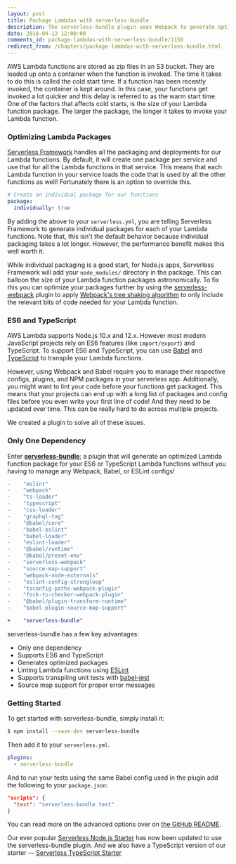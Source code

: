 ```yaml
---
layout: post
title: Package Lambdas with serverless-bundle
description: The serverless-bundle plugin uses Webpack to generate optimized packages for ES6 or TypeScript Lambda functions without having to maintain any Webpack configs or plugins.
date: 2018-04-12 12:00:00
comments_id: package-lambdas-with-serverless-bundle/1150
redirect_from: /chapters/package-lambdas-with-serverless-bundle.html
---
```


AWS Lambda functions are stored as zip files in an S3 bucket. They are loaded up onto a container when the function is invoked. The time it takes to do this is called the cold start time. If a function has been recently invoked, the container is kept around. In this case, your functions get invoked a lot quicker and this delay is referred to as the warm start time. One of the factors that affects cold starts, is the size of your Lambda function package. The larger the package, the longer it takes to invoke your Lambda function.

### Optimizing Lambda Packages

[Serverless Framework](https://github.com/serverless/serverless) handles all the packaging and deployments for our Lambda functions. By default, it will create one package per service and use that for all the Lambda functions in that service. This means that each Lambda function in your service loads the code that is used by all the other functions as well! Fortunately there is an option to override this.

``` yaml
# Create an individual package for our functions 
package:
  individually: true
```

By adding the above to your `serverless.yml`, you are telling Serverless Framework to generate individual packages for each of your Lambda functions. Note that, this isn't the default behavior because individual packaging takes a lot longer. However, the performance benefit makes this well worth it.

While individual packaging is a good start, for Node.js apps, Serverless Framework will add your `node_modules/` directory in the package. This can balloon the size of your Lambda function packages astronomically. To fix this you can optimize your packages further by using the [serverless-webpack](https://github.com/serverless-heaven/serverless-webpack) plugin to apply [Webpack's tree shaking algorithm](https://webpack.js.org/guides/tree-shaking/) to only include the relevant bits of code needed for your Lambda function.

### ES6 and TypeScript

AWS Lambda supports Node.js 10.x and 12.x. However most modern JavaScript projects rely on ES6 features (like `import/export`) and TypeScript. To support ES6 and TypeScript, you can use [Babel](https://babeljs.io) and [TypeScript](https://www.typescriptlang.org) to transpile your Lambda functions.

However, using Webpack and Babel require you to manage their respective configs, plugins, and NPM packages in your serverless app. Additionally, you might want to lint your code before your functions get packaged. This means that your projects can end up with a long list of packages and config files before you even write your first line of code! And they need to be updated over time. This can be really hard to do across multiple projects.

We created a plugin to solve all of these issues.

### Only One Dependency

Enter [**serverless-bundle**](https://github.com/AnomalyInnovations/serverless-bundle); a plugin that will generate an optimized Lambda function package for your ES6 or TypeScript Lambda functions without you having to manage any Webpack, Babel, or ESLint configs!

``` diff
-    "eslint"
-    "webpack"
-    "ts-loader"
-    "typescript"
-    "css-loader"
-    "graphql-tag"
-    "@babel/core"
-    "babel-eslint"
-    "babel-loader"
-    "eslint-loader"
-    "@babel/runtime"
-    "@babel/preset-env"
-    "serverless-webpack"
-    "source-map-support"
-    "webpack-node-externals"
-    "eslint-config-strongloop"
-    "tsconfig-paths-webpack-plugin"
-    "fork-ts-checker-webpack-plugin"
-    "@babel/plugin-transform-runtime"
-    "babel-plugin-source-map-support"

+    "serverless-bundle"
```

serverless-bundle has a few key advantages:

- Only one dependency
- Supports ES6 and TypeScript
- Generates optimized packages
- Linting Lambda functions using [ESLint](https://eslint.org)
- Supports transpiling unit tests with [babel-jest](https://github.com/facebook/jest/tree/master/packages/babel-jest)
- Source map support for proper error messages

### Getting Started

To get started with serverless-bundle, simply install it:

``` bash
$ npm install --save-dev serverless-bundle
```

Then add it to your `serverless.yml`.

``` yaml
plugins:
  - serverless-bundle
```

And to run your tests using the same Babel config used in the plugin add the following to your `package.json`:

``` json
"scripts": {
  "test": "serverless-bundle test"
}
```

You can read more on the advanced options over on [the GitHub README](https://github.com/AnomalyInnovations/serverless-bundle/blob/master/README.md).

Our ever popular [Serverless Node.js Starter](https://github.com/AnomalyInnovations/serverless-nodejs-starter) has now been updated to use the serverless-bundle plugin. And we also have a TypeScript version of our starter — [Serverless TypeScript Starter](https://github.com/AnomalyInnovations/serverless-typescript-starter)
